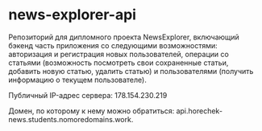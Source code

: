 # news-explorer-api

Репозиторий для дипломного проекта NewsExplorer, включающий бэкенд часть приложения со следующими возможностями: авторизация и регистрация новых пользователей, операции со статьями (возможность посмотреть свои сохраненные статьи, добавить новую статью, удалить статью) и пользователями (получить информацию о текущем пользователе).


Публичный IP-адрес сервера: 178.154.230.219

Домен, по которому к нему можно обратиться: api.horechek-news.students.nomoredomains.work.
